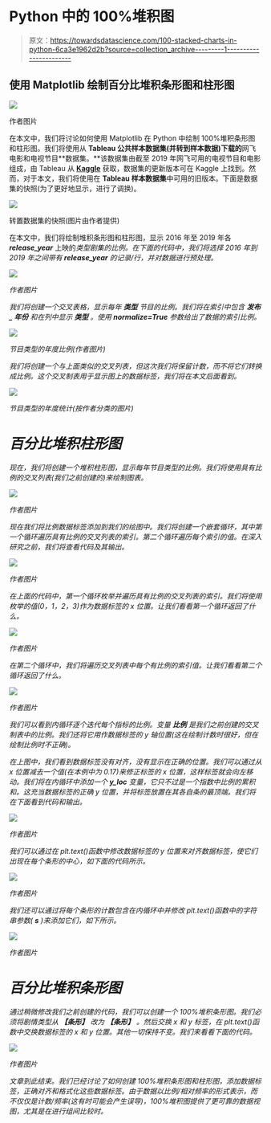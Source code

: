 # Python 中的 100%堆积图

> 原文：<https://towardsdatascience.com/100-stacked-charts-in-python-6ca3e1962d2b?source=collection_archive---------1----------------------->

## 使用 Matplotlib 绘制百分比堆积条形图和柱形图

![](img/b1b5c32a412b7caca399c91ce8167df2.png)

作者图片

在本文中，我们将讨论如何使用 Matplotlib 在 Python 中绘制 100%堆积条形图和柱形图。我们将使用从 **Tableau 公共样本数据集(**并转到样本数据**)下载的**网飞电影和电视节目**数据集。**该数据集由截至 2019 年网飞可用的电视节目和电影组成，由 Tableau 从 [**Kaggle**](https://www.kaggle.com/shivamb/netflix-shows) 获取，数据集的更新版本可在 Kaggle 上找到。然而，对于本文，我们将使用在 **Tableau 样本数据集**中可用的旧版本。下面是数据集的快照(为了更好地显示，进行了调换)。

![](img/08eec7b375d4d8c3c36fb73f122087e4.png)

转置数据集的快照(图片由作者提供)

在本文中，我们将绘制堆积条形图和柱形图，显示 2016 年至 2019 年各 ***release_year*** 上映的*类型剧集的比例。在下面的代码中，我们将选择 2016 年到 2019 年之间带有 ***release_year*** 的记录/行，并对数据进行预处理。*

*![](img/dcacf3f25948ab1c1f562b2e58be1f70.png)*

*作者图片*

*我们将创建一个交叉表格，显示每年 ***类型*** 节目的比例。我们将在索引中包含 ***发布 _ 年份*** 和在列中显示 ***类型*** 。使用 **normalize=True** 参数给出了数据的索引比例。*

*![](img/3614b7034a3c96e1933fc720a552450f.png)*

*节目类型的年度比例(作者图片)*

*我们将创建一个与上面类似的交叉列表，但这次我们将保留计数，而不将它们转换成比例。这个交叉制表用于显示图上的数据标签，我们将在本文后面看到。*

*![](img/1140e326e4011d5a944bd4fa016be0d6.png)*

*节目类型的年度统计(按作者分类的图片)*

# *百分比堆积柱形图*

*现在，我们将创建一个堆积柱形图，显示每年节目类型的比例。我们将使用具有比例的交叉列表(我们之前创建的)来绘制图表。*

*![](img/c17801b646c4621a31d48b03accdad5c.png)*

*作者图片*

*现在我们将比例数据标签添加到我们的绘图中。我们将创建一个嵌套循环，其中第一个循环遍历具有比例的交叉列表的索引。第二个循环遍历每个索引的值。在深入研究之前，我们将查看代码及其输出。*

*![](img/a7c9e04cf4e517a9fdd4fe9e37014af0.png)*

*作者图片*

*在上面的代码中，第一个循环枚举并遍历具有比例的交叉列表的索引。我们将使用枚举的值(0，1，2，3)作为数据标签的 x 位置。让我们看看第一个循环返回了什么。*

*![](img/bb6f58c82788f1c9885a3dd3469deacf.png)*

*作者图片*

*在第二个循环中，我们将遍历交叉列表中每个有比例的索引值。让我们看看第二个循环返回了什么。*

*![](img/444d719460bc226c0f0b3b57a6f26d68.png)*

*作者图片*

*我们可以看到内循环逐个迭代每个指标的比例。变量 ***比例*** 是我们之前创建的交叉制表中的比例。我们还将它用作数据标签的 y 轴位置(这在绘制计数时很好，但在绘制比例时不正确)。*

*在上图中，我们看到数据标签没有对齐，没有显示在正确的位置。我们可以通过从 x 位置减去一个值(在本例中为 0.17)来修正标签的 x 位置，这样标签就会向左移动。我们将在内循环中添加一个 ***y_loc*** 变量，它只不过是一个指数中比例的累积和。这充当数据标签的正确 y 位置，并将标签放置在其各自条的最顶端。我们将在下面看到代码和输出。*

*![](img/c5e72a2d9ab2486d5ed4143ac7966e76.png)*

*作者图片*

*我们可以通过在 plt.text()函数中修改数据标签的 y 位置来对齐数据标签，使它们出现在每个条形的中心，如下面的代码所示。*

*![](img/99cd07c2e3b5408d4ba695f6e5f0281c.png)*

*作者图片*

*我们还可以通过将每个条形的计数包含在内循环中并修改 plt.text()函数中的字符串参数( ***s*** )来添加它们，如下所示。*

*![](img/14c6a2723e859f0041487e998aa59950.png)*

*作者图片*

# *百分比堆积条形图*

*通过稍微修改我们之前创建的代码，我们可以创建一个 100%堆积条形图。我们必须将剧情类型从 ***【条形】*** 改为 ***【条形】*** 。然后交换 x 和 y 标签，在 plt.text()函数中交换数据标签的 x 和 y 位置。其他一切保持不变。我们来看看下面的代码。*

*![](img/1fb1299be13f9fc56c4d35ec0561d801.png)*

*作者图片*

*文章到此结束。我们已经讨论了如何创建 100%堆积条形图和柱形图，添加数据标签，正确对齐和格式化这些数据标签。由于数据以比例/相对频率的形式表示，而不仅仅是计数/频率(这有时可能会产生误导)，100%堆积图提供了更可靠的数据视图，尤其是在进行组间比较时。*